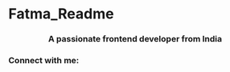 # Fatma_Readme
<h3 align="center">A passionate frontend developer from India</h3>

<h3 align="left">Connect with me:</h3>
<p align="left">
</p>
